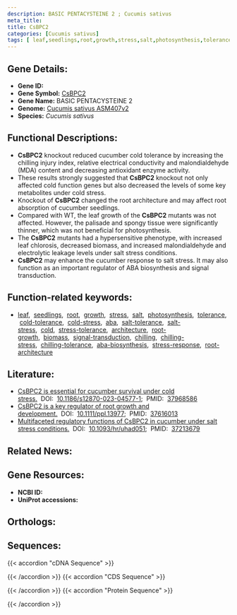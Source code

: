 ```yaml
---
description: BASIC PENTACYSTEINE 2 ; Cucumis sativus
meta_title:
title: CsBPC2
categories: [Cucumis sativus]
tags: [ leaf,seedlings,root,growth,stress,salt,photosynthesis,tolerance,cold tolerance,cold stress,aba,salt tolerance,salt stress,cold,stress tolerance,architecture,root growth,biomass,signal transduction,chilling,chilling stress,chilling tolerance,aba biosynthesis,stress response,root architecture ]
---
```


## Gene Details:
- **Gene ID:** []()
- **Gene Symbol:** <u>CsBPC2</u>
- **Gene Name:** BASIC PENTACYSTEINE 2
- **Genome:** [Cucumis sativus ASM407v2](https://ensembl.gramene.org/Cucumis_sativus/Info/Index)
- **Species:** *Cucumis sativus*

## Functional Descriptions:
   - **CsBPC2** knockout reduced cucumber cold tolerance by increasing the chilling injury index, relative electrical conductivity and malondialdehyde (MDA) content and decreasing antioxidant enzyme activity. 
   - These results strongly suggested that **CsBPC2** knockout not only affected cold function genes but also decreased the levels of some key metabolites under cold stress.
   - Knockout of **CsBPC2** changed the root architecture and may affect root absorption of cucumber seedlings.
   - Compared with WT, the leaf growth of the **CsBPC2** mutants was not affected. However, the palisade and spongy tissue were significantly thinner, which was not beneficial for photosynthesis.
   - The **CsBPC2** mutants had a hypersensitive phenotype, with increased leaf chlorosis, decreased biomass, and increased malondialdehyde and electrolytic leakage levels under salt stress conditions.
   - **CsBPC2** may enhance the cucumber response to salt stress. It may also function as an important regulator of ABA biosynthesis and signal transduction.

## Function-related keywords:
   - [leaf](/tags/leaf/),&nbsp;&nbsp;[seedlings](/tags/seedlings/),&nbsp;&nbsp;[root](/tags/root/),&nbsp;&nbsp;[growth](/tags/growth/),&nbsp;&nbsp;[stress](/tags/stress/),&nbsp;&nbsp;[salt](/tags/salt/),&nbsp;&nbsp;[photosynthesis](/tags/photosynthesis/),&nbsp;&nbsp;[tolerance](/tags/tolerance/),&nbsp;&nbsp;[cold-tolerance](/tags/cold-tolerance/),&nbsp;&nbsp;[cold-stress](/tags/cold-stress/),&nbsp;&nbsp;[aba](/tags/aba/),&nbsp;&nbsp;[salt-tolerance](/tags/salt-tolerance/),&nbsp;&nbsp;[salt-stress](/tags/salt-stress/),&nbsp;&nbsp;[cold](/tags/cold/),&nbsp;&nbsp;[stress-tolerance](/tags/stress-tolerance/),&nbsp;&nbsp;[architecture](/tags/architecture/),&nbsp;&nbsp;[root-growth](/tags/root-growth/),&nbsp;&nbsp;[biomass](/tags/biomass/),&nbsp;&nbsp;[signal-transduction](/tags/signal-transduction/),&nbsp;&nbsp;[chilling](/tags/chilling/),&nbsp;&nbsp;[chilling-stress](/tags/chilling-stress/),&nbsp;&nbsp;[chilling-tolerance](/tags/chilling-tolerance/),&nbsp;&nbsp;[aba-biosynthesis](/tags/aba-biosynthesis/),&nbsp;&nbsp;[stress-response](/tags/stress-response/),&nbsp;&nbsp;[root-architecture](/tags/root-architecture/)

## Literature:
   - [CsBPC2 is essential for cucumber survival under cold stress.](https://doi.org/10.1186/s12870-023-04577-1)&nbsp;&nbsp;DOI:&nbsp;&nbsp;[10.1186/s12870-023-04577-1](https://doi.org/10.1186/s12870-023-04577-1);&nbsp;&nbsp;PMID:&nbsp;&nbsp;[37968586](https://pubmed.ncbi.nlm.nih.gov/37968586/)
   - [CsBPC2 is a key regulator of root growth and development.](https://doi.org/10.1111/ppl.13977)&nbsp;&nbsp;DOI:&nbsp;&nbsp;[10.1111/ppl.13977](https://doi.org/10.1111/ppl.13977);&nbsp;&nbsp;PMID:&nbsp;&nbsp;[37616013](https://pubmed.ncbi.nlm.nih.gov/37616013/)
   - [Multifaceted regulatory functions of CsBPC2 in cucumber under salt stress conditions.](https://doi.org/10.1093/hr/uhad051)&nbsp;&nbsp;DOI:&nbsp;&nbsp;[10.1093/hr/uhad051](https://doi.org/10.1093/hr/uhad051);&nbsp;&nbsp;PMID:&nbsp;&nbsp;[37213679](https://pubmed.ncbi.nlm.nih.gov/37213679/)

## Related News:

## Gene Resources:
- **NCBI ID:**  [](https://www.ncbi.nlm.nih.gov/gene/?term=)
- **UniProt accessions:**  [](https://www.uniprot.org/uniprotkb//entry)

## Orthologs:

## Sequences:
{{< accordion "cDNA Sequence" >}}

{{< /accordion >}}
{{< accordion "CDS Sequence" >}}

{{< /accordion >}}
{{< accordion "Protein Sequence" >}}

{{< /accordion >}}
